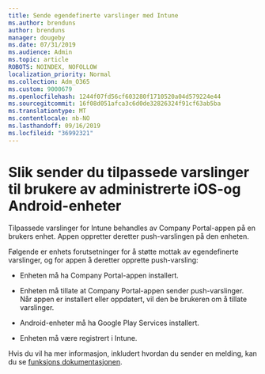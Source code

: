 ```yaml
---
title: Sende egendefinerte varslinger med Intune
ms.author: brenduns
author: brenduns
manager: dougeby
ms.date: 07/31/2019
ms.audience: Admin
ms.topic: article
ROBOTS: NOINDEX, NOFOLLOW
localization_priority: Normal
ms.collection: Adm_O365
ms.custom: 9000679
ms.openlocfilehash: 1244f07fd56cf603280f1710520a04d579224e44
ms.sourcegitcommit: 16f08d051afca3c6d0de32826324f91cf63ab5ba
ms.translationtype: MT
ms.contentlocale: nb-NO
ms.lasthandoff: 09/16/2019
ms.locfileid: "36992321"
---
```

# <a name="how-to-send-custom-notifications-to-the-users-of-managed-ios-and-android-devices"></a>Slik sender du tilpassede varslinger til brukere av administrerte iOS-og Android-enheter

Tilpassede varslinger for Intune behandles av Company Portal-appen på en brukers enhet. Appen oppretter deretter push-varslingen på den enheten.

Følgende er enhets forutsetninger for å støtte mottak av egendefinerte varslinger, og for appen å deretter opprette push-varsling:

- Enheten må ha Company Portal-appen installert.  

- Enheten må tillate at Company Portal-appen sender push-varslinger. Når appen er installert eller oppdatert, vil den be brukeren om å tillate varslinger.

- Android-enheter må ha Google Play Services installert.

- Enheten må være registrert i Intune.

Hvis du vil ha mer informasjon, inkludert hvordan du sender en melding, kan du se [funksjons dokumentasjonen](https://docs.microsoft.com/intune/custom-notifications).
